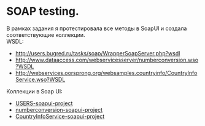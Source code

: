 # SOAP testing.

В рамках задания я протестировала все методы в SoapUI и создала соответствующие коллекции.  
WSDL:
* http://users.bugred.ru/tasks/soap/WrapperSoapServer.php?wsdl
* http://www.dataaccess.com/webservicesserver/numberconversion.wso?WSDL
* http://webservices.oorsprong.org/websamples.countryinfo/CountryInfoService.wso?WSDL 
  
Коллекции в Soap UI:  
+ [ USERS-soapui-project ](  )  
+ [ numberconversion-soapui-project ]( [https://drive.google.com/drive/u/0/my-drive](https://github.com/KaraliovaQA/SoapUI-testing/blob/main/numberconversion-soapui-project.md) )  
+ [ CountryInfoService-soapui-project ]( https://github.com/KaraliovaQA/SoapUI-testing/blob/main/USERS-soapui-project.md )
